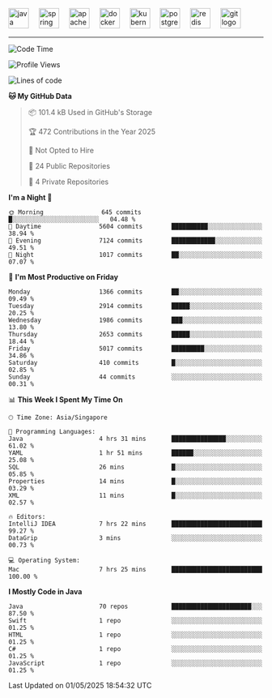 <p align="left">
  <img src="https://cdn.jsdelivr.net/gh/devicons/devicon/icons/java/java-original.svg" height="40" alt="java logo"  />
  <img width="12" />
  <img src="https://cdn.jsdelivr.net/gh/devicons/devicon/icons/spring/spring-original.svg" height="40" alt="spring logo"  />
  <img width="12" />
  <img src="https://cdn.jsdelivr.net/gh/devicons/devicon/icons/apachekafka/apachekafka-original.svg" height="40" alt="apachekafka logo"  />
  <img width="12" />
  <img src="https://cdn.jsdelivr.net/gh/devicons/devicon/icons/docker/docker-original.svg" height="40" alt="docker logo"  />
  <img width="12" />
  <img src="https://cdn.jsdelivr.net/gh/devicons/devicon/icons/kubernetes/kubernetes-plain.svg" height="40" alt="kubernetes logo"  />
  <img width="12" />
  <img src="https://cdn.jsdelivr.net/gh/devicons/devicon/icons/postgresql/postgresql-original.svg" height="40" alt="postgresql logo"  />
  <img width="12" />
  <img src="https://cdn.jsdelivr.net/gh/devicons/devicon/icons/redis/redis-original.svg" height="40" alt="redis logo"  />
  <img width="12" />
  <img src="https://cdn.jsdelivr.net/gh/devicons/devicon/icons/git/git-original.svg" height="40" alt="git logo"  />
</p>


<!--<img src="https://media.giphy.com/media/LnQjpWaON8nhr21vNW/giphy.gif" width="60"> <em><b>I love connecting with different people</b> so if you want to say <b>hi, I'll be happy to meet you more!</b> 😊 </em> -->

---
<!--START_SECTION:waka-->
![Code Time](http://img.shields.io/badge/Code%20Time-2%2C303%20hrs%2031%20mins-blue)

![Profile Views](http://img.shields.io/badge/Profile%20Views-2-blue)

![Lines of code](https://img.shields.io/badge/From%20Hello%20World%20I%27ve%20Written-4.1%20million%20lines%20of%20code-blue)

**🐱 My GitHub Data** 

> 📦 101.4 kB Used in GitHub's Storage 
 > 
> 🏆 472 Contributions in the Year 2025
 > 
> 🚫 Not Opted to Hire
 > 
> 📜 24 Public Repositories 
 > 
> 🔑 4 Private Repositories 
 > 
**I'm a Night 🦉** 

```text
🌞 Morning                645 commits         █░░░░░░░░░░░░░░░░░░░░░░░░   04.48 % 
🌆 Daytime                5604 commits        ██████████░░░░░░░░░░░░░░░   38.94 % 
🌃 Evening                7124 commits        ████████████░░░░░░░░░░░░░   49.51 % 
🌙 Night                  1017 commits        ██░░░░░░░░░░░░░░░░░░░░░░░   07.07 % 
```
📅 **I'm Most Productive on Friday** 

```text
Monday                   1366 commits        ██░░░░░░░░░░░░░░░░░░░░░░░   09.49 % 
Tuesday                  2914 commits        █████░░░░░░░░░░░░░░░░░░░░   20.25 % 
Wednesday                1986 commits        ███░░░░░░░░░░░░░░░░░░░░░░   13.80 % 
Thursday                 2653 commits        █████░░░░░░░░░░░░░░░░░░░░   18.44 % 
Friday                   5017 commits        █████████░░░░░░░░░░░░░░░░   34.86 % 
Saturday                 410 commits         █░░░░░░░░░░░░░░░░░░░░░░░░   02.85 % 
Sunday                   44 commits          ░░░░░░░░░░░░░░░░░░░░░░░░░   00.31 % 
```


📊 **This Week I Spent My Time On** 

```text
🕑︎ Time Zone: Asia/Singapore

💬 Programming Languages: 
Java                     4 hrs 31 mins       ███████████████░░░░░░░░░░   61.02 % 
YAML                     1 hr 51 mins        ██████░░░░░░░░░░░░░░░░░░░   25.08 % 
SQL                      26 mins             █░░░░░░░░░░░░░░░░░░░░░░░░   05.85 % 
Properties               14 mins             █░░░░░░░░░░░░░░░░░░░░░░░░   03.29 % 
XML                      11 mins             █░░░░░░░░░░░░░░░░░░░░░░░░   02.57 % 

🔥 Editors: 
IntelliJ IDEA            7 hrs 22 mins       █████████████████████████   99.27 % 
DataGrip                 3 mins              ░░░░░░░░░░░░░░░░░░░░░░░░░   00.73 % 

💻 Operating System: 
Mac                      7 hrs 25 mins       █████████████████████████   100.00 % 
```

**I Mostly Code in Java** 

```text
Java                     70 repos            ██████████████████████░░░   87.50 % 
Swift                    1 repo              ░░░░░░░░░░░░░░░░░░░░░░░░░   01.25 % 
HTML                     1 repo              ░░░░░░░░░░░░░░░░░░░░░░░░░   01.25 % 
C#                       1 repo              ░░░░░░░░░░░░░░░░░░░░░░░░░   01.25 % 
JavaScript               1 repo              ░░░░░░░░░░░░░░░░░░░░░░░░░   01.25 % 
```




 Last Updated on 01/05/2025 18:54:32 UTC
<!--END_SECTION:waka-->


<!--
**SimakovIgor/SimakovIgor** is a ✨ _special_ ✨ repository because its `README.md` (this file) appears on your GitHub profile.

Here are some ideas to get you started:

- 🔭 I’m currently working on ...
- 🌱 I’m currently learning ...
- 👯 I’m looking to collaborate on ...
- 🤔 I’m looking for help with ...
- 💬 Ask me about ...
- 📫 How to reach me: ...
- 😄 Pronouns: ...
- ⚡ Fun fact: ...
-->
